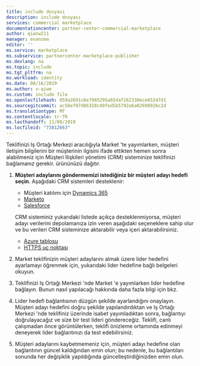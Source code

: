 ```yaml
---
title: include dosyası
description: include dosyası
services: commercial marketplace
documentationcenter: partner-center-commercial-marketplace
author: qianw211
manager: evansma
editor: ''
ms.service: marketplace
ms.subservice: partnercenter-marketplace-publisher
ms.devlang: na
ms.topic: include
ms.tgt_pltfrm: na
ms.workload: identity
ms.date: 08/16/2019
ms.author: v-qiwe
ms.custom: include file
ms.openlocfilehash: 059a2691c8e7905295a65daf262338ece65247d1
ms.sourcegitcommit: ac56ef07d86328c40fed5b5792a6a02698926c2d
ms.translationtype: MT
ms.contentlocale: tr-TR
ms.lasthandoff: 11/08/2019
ms.locfileid: "73812663"
---
```

Teklifinizi Iş Ortağı Merkezi aracılığıyla Market 'te yayımlarken, müşteri iletişim bilgilerini bir müşterinin ilgisini ifade ettikten hemen sonra alabilmeniz için Müşteri Ilişkileri yönetimi (CRM) sisteminize teklifinizi bağlamanız gerekir. ürününüzü dağıtır.

1. **Müşteri adaylarını göndermemizi istediğiniz bir müşteri adayı hedefi seçin**. Aşağıdaki CRM sistemleri desteklenir:

    * Müşteri katılımı için [Dynamics 365](../commercial-marketplace-lead-management-instructions-dynamics.md)
    * [Marketo](../commercial-marketplace-lead-management-instructions-marketo.md)
    * [Salesforce](../commercial-marketplace-lead-management-instructions-salesforce.md)

    CRM sisteminiz yukarıdaki listede açıkça desteklenmiyorsa, müşteri adayı verilerini depolamanıza izin veren aşağıdaki seçeneklere sahip olur ve bu verileri CRM sisteminize aktarabilir veya içeri aktarabilirsiniz.

    * [Azure tablosu](../commercial-marketplace-lead-management-instructions-azure-table.md)
    * [HTTPS uç noktası](../commercial-marketplace-lead-management-instructions-https.md)

2. Market teklifinizin müşteri adaylarını almak üzere lider hedefini ayarlamayı öğrenmek için, yukarıdaki lider hedefine bağlı belgeleri okuyun. 
3. Teklifinizi Iş Ortağı Merkezi 'nde Market 'e yayımlarken lider hedefine bağlayın. Bunun nasıl yapılacağı hakkında daha fazla bilgi için bkz.
4. Lider hedefi bağlantısının düzgün şekilde ayarlandığını onaylayın. Müşteri adayı hedefini doğru şekilde yapılandırdıktan ve Iş Ortağı Merkezi 'nde teklifiniz üzerinde isabet yayımladıktan sonra, bağlantıyı doğrulayacağız ve size bir test lideri göndereceğiz. Teklifi, canlı çalışmadan önce görüntülerken, teklifi önizleme ortamında edinmeyi deneyerek lider bağlantınızı da test edebilirsiniz. 
5. Müşteri adaylarını kaybetmemeniz için, müşteri adayı hedefine olan bağlantının güncel kaldığından emin olun; bu nedenle, bu bağlantıları sonunda her değişiklik yapıldığında güncelleştirdiğinizden emin olun.

